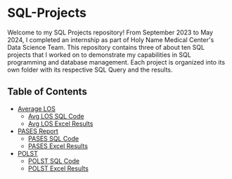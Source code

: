 # SQL-Projects

Welcome to my SQL Projects repository! From September 2023 to May 2024, I completed an internship as part of Holy Name Medical Center's Data Science Team. This repository contains three of about ten SQL projects that I worked on to demonstrate my capabilities in SQL programming and database management. Each project is organized into its own folder with its respective SQL Query and the results.

## Table of Contents

- [Average LOS](Average-LOS)
  - [Avg LOS SQL Code](Average-LOS/SQL-Code.pdf)
  - [Avg LOS Excel Results](Average%20LOS/Average%20LOS%20(Split%20by%20Unit).xlsx)
- [PASES Report](PASES-Report)
  - [PASES SQL Code](PASES-Report/PASES-Query.pdf)
  - [PASES Excel Results](PASES%20Report/OR%20Elective%20Patients%20and%20PASES%20Form%20List.xlsx)
- [POLST](POLST)
  - [POLST SQL Code](POLST/POLST-Query.pdf)
  - [POLST Excel Results](POLST/POLST%20List.xlsx)
